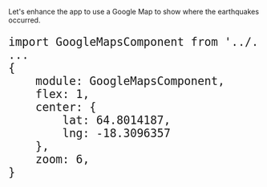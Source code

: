 Let's enhance the app to use a Google Map to show where the earthquakes occurred.

<pre style="font-size:1.6em;">
import GoogleMapsComponent from '../../../node_modules/neo.mjs/src/component/wrapper/GoogleMaps.mjs';
...
{
    module: GoogleMapsComponent,
    flex: 1,
    center: {
        lat: 64.8014187,
        lng: -18.3096357
    },
    zoom: 6,
}
</pre>